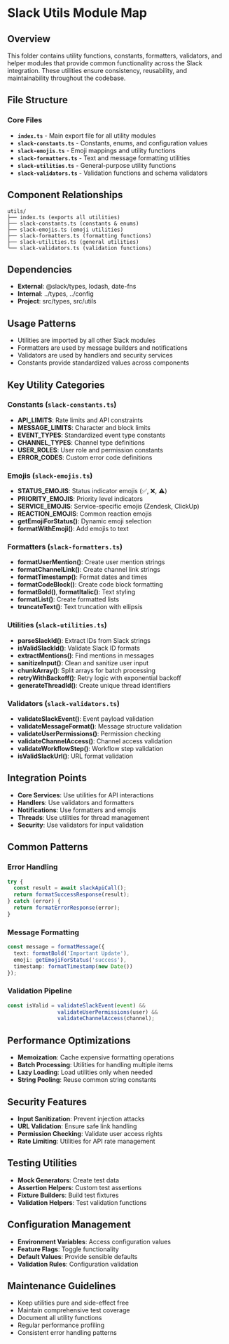 # Slack Utils Module Map

## Overview
This folder contains utility functions, constants, formatters, validators, and helper modules that provide common functionality across the Slack integration. These utilities ensure consistency, reusability, and maintainability throughout the codebase.

## File Structure

### Core Files
- **`index.ts`** - Main export file for all utility modules
- **`slack-constants.ts`** - Constants, enums, and configuration values
- **`slack-emojis.ts`** - Emoji mappings and utility functions
- **`slack-formatters.ts`** - Text and message formatting utilities
- **`slack-utilities.ts`** - General-purpose utility functions
- **`slack-validators.ts`** - Validation functions and schema validators

## Component Relationships

```
utils/
├── index.ts (exports all utilities)
├── slack-constants.ts (constants & enums)
├── slack-emojis.ts (emoji utilities)
├── slack-formatters.ts (formatting functions)
├── slack-utilities.ts (general utilities)
└── slack-validators.ts (validation functions)
```

## Dependencies
- **External**: @slack/types, lodash, date-fns
- **Internal**: ../types, ../config
- **Project**: src/types, src/utils

## Usage Patterns
- Utilities are imported by all other Slack modules
- Formatters are used by message builders and notifications
- Validators are used by handlers and security services
- Constants provide standardized values across components

## Key Utility Categories

### Constants (`slack-constants.ts`)
- **API_LIMITS**: Rate limits and API constraints
- **MESSAGE_LIMITS**: Character and block limits
- **EVENT_TYPES**: Standardized event type constants
- **CHANNEL_TYPES**: Channel type definitions
- **USER_ROLES**: User role and permission constants
- **ERROR_CODES**: Custom error code definitions

### Emojis (`slack-emojis.ts`)
- **STATUS_EMOJIS**: Status indicator emojis (✅, ❌, ⚠️)
- **PRIORITY_EMOJIS**: Priority level indicators
- **SERVICE_EMOJIS**: Service-specific emojis (Zendesk, ClickUp)
- **REACTION_EMOJIS**: Common reaction emojis
- **getEmojiForStatus()**: Dynamic emoji selection
- **formatWithEmoji()**: Add emojis to text

### Formatters (`slack-formatters.ts`)
- **formatUserMention()**: Create user mention strings
- **formatChannelLink()**: Create channel link strings
- **formatTimestamp()**: Format dates and times
- **formatCodeBlock()**: Create code block formatting
- **formatBold()**, **formatItalic()**: Text styling
- **formatList()**: Create formatted lists
- **truncateText()**: Text truncation with ellipsis

### Utilities (`slack-utilities.ts`)
- **parseSlackId()**: Extract IDs from Slack strings
- **isValidSlackId()**: Validate Slack ID formats
- **extractMentions()**: Find mentions in messages
- **sanitizeInput()**: Clean and sanitize user input
- **chunkArray()**: Split arrays for batch processing
- **retryWithBackoff()**: Retry logic with exponential backoff
- **generateThreadId()**: Create unique thread identifiers

### Validators (`slack-validators.ts`)
- **validateSlackEvent()**: Event payload validation
- **validateMessageFormat()**: Message structure validation
- **validateUserPermissions()**: Permission checking
- **validateChannelAccess()**: Channel access validation
- **validateWorkflowStep()**: Workflow step validation
- **isValidSlackUrl()**: URL format validation

## Integration Points
- **Core Services**: Use utilities for API interactions
- **Handlers**: Use validators and formatters
- **Notifications**: Use formatters and emojis
- **Threads**: Use utilities for thread management
- **Security**: Use validators for input validation

## Common Patterns

### Error Handling
```typescript
try {
  const result = await slackApiCall();
  return formatSuccessResponse(result);
} catch (error) {
  return formatErrorResponse(error);
}
```

### Message Formatting
```typescript
const message = formatMessage({
  text: formatBold('Important Update'),
  emoji: getEmojiForStatus('success'),
  timestamp: formatTimestamp(new Date())
});
```

### Validation Pipeline
```typescript
const isValid = validateSlackEvent(event) &&
                validateUserPermissions(user) &&
                validateChannelAccess(channel);
```

## Performance Optimizations
- **Memoization**: Cache expensive formatting operations
- **Batch Processing**: Utilities for handling multiple items
- **Lazy Loading**: Load utilities only when needed
- **String Pooling**: Reuse common string constants

## Security Features
- **Input Sanitization**: Prevent injection attacks
- **URL Validation**: Ensure safe link handling
- **Permission Checking**: Validate user access rights
- **Rate Limiting**: Utilities for API rate management

## Testing Utilities
- **Mock Generators**: Create test data
- **Assertion Helpers**: Custom test assertions
- **Fixture Builders**: Build test fixtures
- **Validation Helpers**: Test validation functions

## Configuration Management
- **Environment Variables**: Access configuration values
- **Feature Flags**: Toggle functionality
- **Default Values**: Provide sensible defaults
- **Validation Rules**: Configuration validation

## Maintenance Guidelines
- Keep utilities pure and side-effect free
- Maintain comprehensive test coverage
- Document all utility functions
- Regular performance profiling
- Consistent error handling patterns